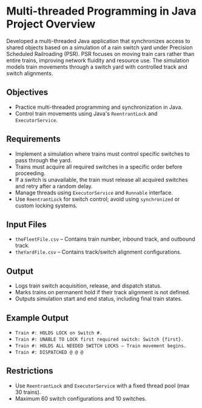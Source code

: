 # Multi-threaded Programming in Java Project Overview
Developed a multi-threaded Java application that synchronizes access to shared objects based on a simulation of a rain switch yard under Precision Scheduled Railroading (PSR). PSR focuses on moving train cars rather than entire trains, improving network fluidity and resource use. The simulation models train movements through a switch yard with controlled track and switch alignments.

## Objectives
- Practice multi-threaded programming and synchronization in Java.
- Control train movements using Java's `ReentrantLock` and `ExecutorService`.

## Requirements
- Implement a simulation where trains must control specific switches to pass through the yard.
- Trains must acquire all required switches in a specific order before proceeding.
- If a switch is unavailable, the train must release all acquired switches and retry after a random delay.
- Manage threads using `ExecutorService` and `Runnable` interface.
- Use `ReentrantLock` for switch control; avoid using `synchronized` or custom locking systems.

## Input Files
- `theFleetFile.csv` – Contains train number, inbound track, and outbound track.
- `theYardFile.csv` – Contains track/switch alignment configurations.

## Output
- Logs train switch acquisition, release, and dispatch status.
- Marks trains on permanent hold if their track alignment is not defined.
- Outputs simulation start and end status, including final train states.

## Example Output
- `Train #: HOLDS LOCK on Switch #.`
- `Train #: UNABLE TO LOCK first required switch: Switch {first}.`
- `Train #: HOLDS ALL NEEDED SWITCH LOCKS – Train movement begins.`
- `Train #: DISPATCHED @ @ @`

## Restrictions
- Use `ReentrantLock` and `ExecutorService` with a fixed thread pool (max 30 trains).
- Maximum 60 switch configurations and 10 switches.
